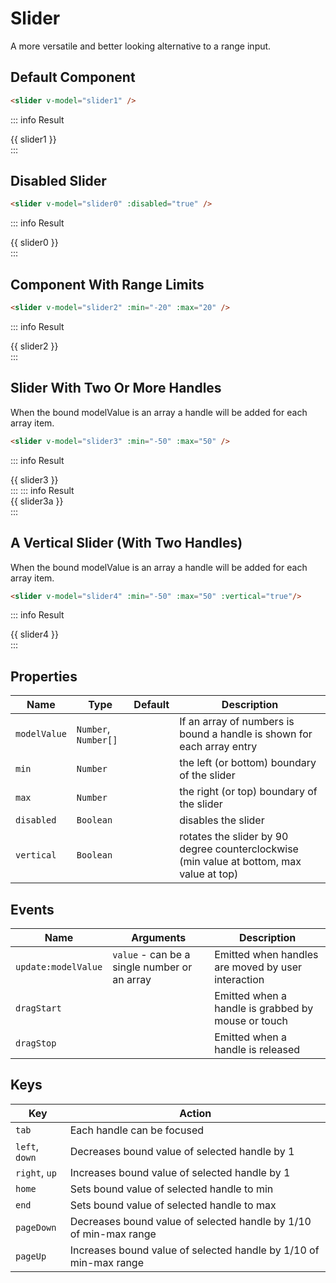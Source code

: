 <script setup>
    import Slider from "../src/components/slider.vue"
    import { ref } from "vue"
    const slider0 = ref(30)
    const slider1 = ref(10)
    const slider2 = ref(10)
    const slider3 = ref([10, 20])
    const slider3a = ref([-10, 0, 10])
    const slider4 = ref([10, 20])
</script>

# Slider

A more versatile and better looking alternative to a range input.

## Default Component
```html
<slider v-model="slider1" />
```
::: info Result
<div class="flex items-center space-x-4"><slider v-model="slider1" /><span class="inline-block w-10">{{ slider1 }}</span></div>
:::

## Disabled Slider
```html
<slider v-model="slider0" :disabled="true" />
```
::: info Result
<div class="flex items-center space-x-4"><slider v-model="slider0" :disabled="true" /><span class="inline-block w-10">{{ slider0 }}</span></div>
:::

## Component With Range Limits
```html
<slider v-model="slider2" :min="-20" :max="20" />
```
::: info Result
<div class="flex items-center space-x-4"><slider v-model="slider2" :min="-20" :max="20" /><span class="inline-block w-10">{{ slider2 }}</span></div>
:::

## Slider With Two Or More Handles
When the bound modelValue is an array a handle will be added for each array item.
```html
<slider v-model="slider3" :min="-50" :max="50" />
```
::: info Result
<div class="flex items-center space-x-4"><slider v-model="slider3" :min="-50" :max="50" /><span class="inline-block w-32">{{ slider3 }}</span></div>
:::
::: info Result
<div class="flex items-center space-x-4"><slider v-model="slider3a" :min="-50" :max="50" /><span class="inline-block w-32">{{ slider3a }}</span></div>
:::

## A Vertical Slider (With Two Handles)
When the bound modelValue is an array a handle will be added for each array item.
```html
<slider v-model="slider4" :min="-50" :max="50" :vertical="true"/>
```
::: info Result
<div class="flex flex-col items-center space-y-2 h-96"><slider v-model="slider4" :min="-50" :max="50" :vertical="true" /><span class="inline-block">{{ slider4 }}</span></div>
:::

## Properties
| Name         | Type                 | Default | Description                                                                              |
|--------------|----------------------|---------|------------------------------------------------------------------------------------------|
| `modelValue` | `Number`, `Number[]` |         | If an array of numbers is bound a handle is shown for each array entry                   |
| `min`        | `Number`             |         | the left (or bottom) boundary of the slider                                              |
| `max`        | `Number`             |         | the right (or top) boundary of the slider                                                |
| `disabled`   | `Boolean`            |         | disables the slider                                                                      |
| `vertical`   | `Boolean`            |         | rotates the slider by 90 degree counterclockwise (min value at bottom, max value at top) |

## Events
| Name                | Arguments                                    | Description                                        |
|---------------------|----------------------------------------------|----------------------------------------------------|
| `update:modelValue` | `value` - can be a single number or an array | Emitted when handles are moved by user interaction |
| `dragStart`         |                                              | Emitted when a handle is grabbed by mouse or touch |
| `dragStop`          |                                              | Emitted when a handle is released                  |

## Keys 
| Key            | Action                                                             |
|----------------|--------------------------------------------------------------------|
| `tab`          | Each handle can be focused                                         |
| `left`, `down` | Decreases bound value of selected handle by 1                      |
| `right`, `up`  | Increases bound value of selected handle by 1                      |
| `home`         | Sets bound value of selected handle to min                         |
| `end`          | Sets bound value of selected handle to max                         |
| `pageDown`     | Decreases bound value of selected handle by 1/10 of min-max range  |
| `pageUp`       | Increases bound value of selected handle  by 1/10 of min-max range |

